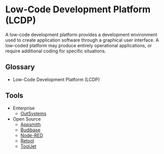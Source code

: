 # Low-Code Development Platform (LCDP)

A low-code development platform provides a development environment used to create application software through a graphical user interface. A low-coded platform may produce entirely operational applications, or require additional coding for specific situations.

## Glossary

- Low-Code Development Platform (LCDP)

## Tools

- Enterprise
  - [OutSystems](https://outsystems.com)
- Open Source
  - [Appsmith](/appsmith/README.md)
  - [Budibase](/budibase/README.md)
  - [Node-RED](https://github.com/node-red/node-red)
  - [Retool](/retool/README.md)
  - [ToolJet](https://github.com/ToolJet/ToolJet)

<!--
https://plasmic.app
https://basedash.com

https://github.com/illacloud/illa-builder
https://github.com/alibaba/lowcode-engine
https://github.com/rowyio/rowy
https://github.com/nocobase/nocobase
https://github.com/illacloud/illa-builder
https://github.com/vercel/platforms
https://github.com/lowdefy/lowdefy
https://github.com/claimed-framework/component-library
https://github.com/byzer-org/byzer-lang
https://github.com/smartxworks/sunmao-ui
https://github.com/run-x/opta
-->

